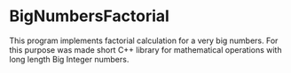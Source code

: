 # BigNumbersFactorial
This program implements factorial calculation for a very big numbers. For this purpose was made short C++ library for mathematical operations with long length Big Integer numbers.
